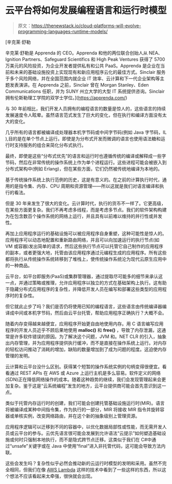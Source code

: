 # 云平台将如何发展编程语言和运行时模型

> 原文：<https://thenewstack.io/cloud-platforms-will-evolve-programming-languages-runtime-models/>

[](https://apprenda.com/)

 [辛克莱·舒勒

辛克莱·舒勒是 Apprenda 的 CEO。Apprenda 和他的两位联合创始人从 NEA、Ignition Partners、Safeguard Scientifics 和 High Peak Ventures 获得了 5700 万美元的风险投资，为企业开发者提供私有和公共 PaaS。Apprenda 是企业在当前和未来的基础设施投资上实现现有和新应用程序云化的最佳方式。Sinclair 服务于多个风险网络，并在全国范围内就企业 IT 效率、云计算和下一代企业架构等主题发表演讲。在 Apprenda 之前，Sinclair 曾在 Morgan Stanley、Eden Communications 任职，并为 SUNY 州立大学的大型 IT 系统提供咨询。Sinclair 拥有伦斯勒理工学院的双学士学位。](https://apprenda.com/) [](https://apprenda.com/)

与 30 年前相比，我们开发人员拥有的编程语言的数量是惊人的，这些语言的持续发展速度令人眩晕。虽然语言范式发生了巨大的变化，但在执行和编译方面没有太大的变化。

几乎所有的语言都被编译成处理器本机字节码或中间字节码(例如 Java 字节码，IL ),目的是在单个节点上运行。即使是为分布式开发而微调的语言也使用语法糖和运行时支持服务的组合来简化分布式执行。

最终，即使是这些“分布式优先”的语言和运行时也遵循传统的编译或解释成一些字节码，然后在非常传统的操作系统上作为单个进程运行。这些进程可能会被嵌入到分布式架构中(例如 Erlang)，但在某些方面，它们仍然被传统地编译为本地的。

基于传统操作系统上执行范例的历史，这是有意义的。在之前的计算执行时代，通用的是指令集、内存、CPU 周期和资源管理——所以这就是我们对语言编译和执行的看法。

但是 30 年来发生了很大的变化。云计算时代，执行的货币不一样了。它更高级，在某些方面更复杂。我们不再考虑多线程，而是考虑多节点。我们的软件架构构建为在包含数百个操作系统的网络上运行，并且具有以前难以维持的并行性或并发性。

再加上应用程序运行的基础设施可以被应用程序自身重塑，这种可能性是惊人的。应用程序可以动态地配置和重新路由网络，并且可以向加速运行的执行节点(如 VM 或容器)发出简单的请求，然后这些执行节点可以托管它自己制作的应用程序的副本，或者更强大地，托管由该应用程序通过元编程生成的应用程序。所有这些都将执行从传统操作系统转移到了堆栈上，使传统操作系统沦为现代云原生应用中的一种商品。

云平台，如平台即服务(PaaS)或集群管理器，通过提取尽可能多的细节来承认这一点，并通过策略或推理，允许应用程序以独立的方式在基础架构上执行。这有助于隐藏分布式应用程序的复杂性，并降低开发人员在编写和部署这些类型的应用程序时的复杂性。

但它就此止步了吗？我们是否仍将使用已知的编程语言，这些语言由传统编译器编译成中间或本机字节码，然后由云平台托管，帮助应用程序正确执行？大概不会。

随着内存变得越来越便宜，应用程序开始更自由地使用内存。用 C 语言编写应用程序的开发人员近乎不顾后果地使用 **malloc()** 和 **free()** ，导致了内存泄漏，这通常是许多软件错误的原因。为了解决这个问题，JVM 和。NET CLR 的引入，抽象出内存管理，并为应用程序提供执行缓冲，而不是直接在操作系统上运行。对内存的轻松访问推动了消耗的增加，缺陷的数量增加到了成为问题的程度。这迫使内存管理的发明。

云计算和云平台没什么区别。获得某个短暂的操作系统实例的句柄变得很便宜。看看通过 REST APIs 在 AWS 或 Azure 上运行主机是多么容易。软件定义的网络(SDN)正在降低网络操作的成本。随着这种趋势的继续，我们会发现管理起来会更加复杂。鉴于这是“云系统编程”发生的地方，云平台提供商可能会首先意识到这一点。

类似于托管内存运行时的创建，我们可能会创建托管基础设施运行时(MIR)。语言将被编译成某种中间指令集，作为执行的一部分，MIR 将接收 MIR 指令并旋转容器或单核实例，改变网络路由，并在这个新的抽象级别上管理资源。

应用程序逻辑可以迁移到不同的容器中，以优化数据局部性或性能，而无需开发人员或云平台的参与。云优先语言很可能会发展到允许语法“云提示”如何塑造基础设施或何时只强制本地执行，而不是隐式跨节点迁移。这类似于我们在 C#中通过“unsafe”关键字或在 Java 中使用“final”进入非托管代码，这可能会导致方法内联。

这些会发生吗？复杂性似乎必然会推动新的云运行时模型的发明和采用。虽然不完全相同，但我们在像 [AWS Lambda](https://aws.amazon.com/lambda/) 这样的技术中看到了一些这样的东西，所以这个想法不应该看起来太牵强，很快就会出现。

<svg xmlns:xlink="http://www.w3.org/1999/xlink" viewBox="0 0 68 31" version="1.1"><title>Group</title> <desc>Created with Sketch.</desc></svg>